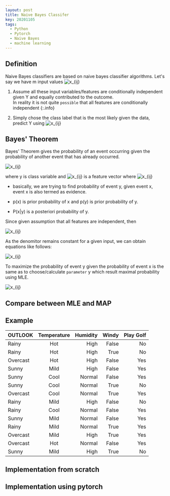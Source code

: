 ```yaml
---
layout: post
title: Naive Bayes Classifer
key: 20201105
tags:
  - Python
  - Pytorch
  - Naive Bayes
  - machine learning
---
```


## Definition

Naive Bayes classifiers are based on naive bayes classifier algorithms. Let's say we have m input values <img src="https://latex.codecogs.com/svg.latex?  \overrightarrow{x} =< x_{1},x_{2},x_{3},...,x_{m} >" title="x_{ij}" />

1. Assume all these input variables/features are conditionally independent given Y and equally contributed to the outcome.  
In reality it is not quite `possible` that all features are conditionally independent
{:.info}

2. Simply chose the class label that is the most likely given the data, predict Y using <img src="https://latex.codecogs.com/svg.latex?   \widehat{Y} =   argmax_{y=\{0,1\}}   P( \overrightarrow{x},Y)" title="x_{ij}" />


## Bayes' Theorem 
Bayes' Theorem gives the probability of an event occurring given the probability of another event that has already occurred.

<img src="https://latex.codecogs.com/svg.latex? p(y| \overrightarrow{x})= \frac{p( \overrightarrow{x}|y) p(y)}{p( \overrightarrow{x} )}" title="x_{ij}" />

where y is class variable and <img src="https://latex.codecogs.com/svg.latex?  \overrightarrow{x} " title="x_{ij}" /> is a feature vector where <img src="https://latex.codecogs.com/svg.latex?  \overrightarrow{x} =< x_{1},x_{2},x_{3},...,x_{n} >" title="x_{ij}" />

* basically, we are trying to find probability of event y, given event x, event x is also termed as evidence.

* p(x) is prior probability of x and p(y) is prior probability of y.

* P(x|y) is a posteriori probability of y.

Since given assumption that all features are independent, then

<img src="https://latex.codecogs.com/svg.latex? p(y| \overrightarrow{x})= \frac{p( \overrightarrow{x}|y) p(y)}{p( \overrightarrow{x} )}" title="x_{ij}" />

As the denomitor remains constant for a given input, we can obtain equations like follows:

<img src="https://latex.codecogs.com/svg.latex? p(y| \overrightarrow{x}) \propto  \prod_i^n   {p(  x_{i} |y) p(y)}" title="x_{ij}" />

To maximize the probability of event y given the probability of event x is the same as to choose/calculate `parameter` y which result maximal probability using MLE.

<img src="https://latex.codecogs.com/svg.latex? \widehat{y} =   argmax_{y=\{0,1\}}   p(y) \prod_i^n p( x_{i}|y)" title="x_{ij}" />



## Compare between MLE and MAP


## Example

|  OUTLOOK  |  Temperature | Humidity | Windy | Play Golf |
| ----------|:------------:| --------:|------:|----------:|
| Rainy     |      Hot     |   High   | False |    No     |
| Rainy     |      Hot     |   High   | True  |    No     |
| Overcast  |      Hot     |   High   | False |    Yes    |
| Sunny     |      Mild    |   High   | False |    Yes    |
| Sunny     |      Cool    |   Normal | False |    Yes    |
| Sunny     |      Cool    |   Normal | True  |    No     |
| Overcast  |      Cool    |   Normal | True  |    Yes    |
| Rainy     |      Mild    |   High   | False |    No     |
| Rainy     |      Cool    |   Normal | False |    Yes    |
| Sunny     |      Mild    |   Normal | False |    Yes    |
| Rainy     |      Mild    |   Normal | True  |    Yes    |
| Overcast  |      Mild    |   High   | True  |    Yes    |
| Overcast  |      Hot     |   Normal | False |    Yes    |
| Sunny     |      Mild    |   High   | True  |    No     |







## Implementation from scratch


## Implementation using pytorch
